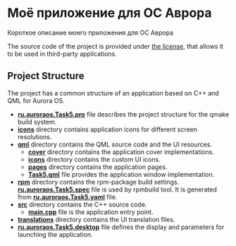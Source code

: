 # Моё приложение для ОС Аврора

Короткое описание моего приложения для ОС Аврора

The source code of the project is provided under
[the license](LICENSE.BSD-3-CLAUSE.md),
that allows it to be used in third-party applications.

## Project Structure

The project has a common structure
of an application based on C++ and QML for Aurora OS.

* **[ru.auroraos.Task5.pro](ru.auroraos.Task5.pro)** file
  describes the project structure for the qmake build system.
* **[icons](icons)** directory contains application icons for different screen resolutions.
* **[qml](qml)** directory contains the QML source code and the UI resources.
  * **[cover](qml/cover)** directory contains the application cover implementations.
  * **[icons](qml/icons)** directory contains the custom UI icons.
  * **[pages](qml/pages)** directory contains the application pages.
  * **[Task5.qml](qml/Task5.qml)** file
    provides the application window implementation.
* **[rpm](rpm)** directory contains the rpm-package build settings.
  **[ru.auroraos.Task5.spec](rpm/ru.auroraos.Task5.spec)** file is used by rpmbuild tool.
  It is generated from **[ru.auroraos.Task5.yaml](rpm/ru.auroraos.Task5.yaml)** file.
* **[src](src)** directory contains the C++ source code.
  * **[main.cpp](src/main.cpp)** file is the application entry point.
* **[translations](translations)** directory contains the UI translation files.
* **[ru.auroraos.Task5.desktop](ru.auroraos.Task5.desktop)** file
  defines the display and parameters for launching the application.